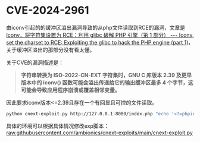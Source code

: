 # CVE-2024-2961

由iconv引起的的缓冲区溢出漏洞导致的从php文件读取到RCE的漏洞，文章是[Iconv，将字符集设置为 RCE：利用 glibc 破解 PHP 引擎（第 1 部分） --- Iconv, set the charset to RCE: Exploiting the glibc to hack the PHP engine (part 1)](https://www.ambionics.io/blog/iconv-cve-2024-2961-p1)，关于缓冲区溢出的那部分没有看太懂。



关于CVE的漏洞描述是：

> **字符串转换为 ISO-2022-CN-EXT 字符集时，GNU C 库版本 2.39 及更早版本中的 iconv() 函数可能会溢出传递给它的输出缓冲区最多 4 个字节，这可能会导致应用程序崩溃或覆盖相邻变量。**



因此要求iconv版本<=2.39且存在一个有回显且可控的文件读取。



```bash
python cnext-exploit.py http://127.0.0.1:8080/index.php "echo '<?=phpinfo();?>' > shell.php"
```





具体的环境可以根据具体情况修改exp脚本：[raw.githubusercontent.com/ambionics/cnext-exploits/main/cnext-exploit.py](https://raw.githubusercontent.com/ambionics/cnext-exploits/main/cnext-exploit.py)

